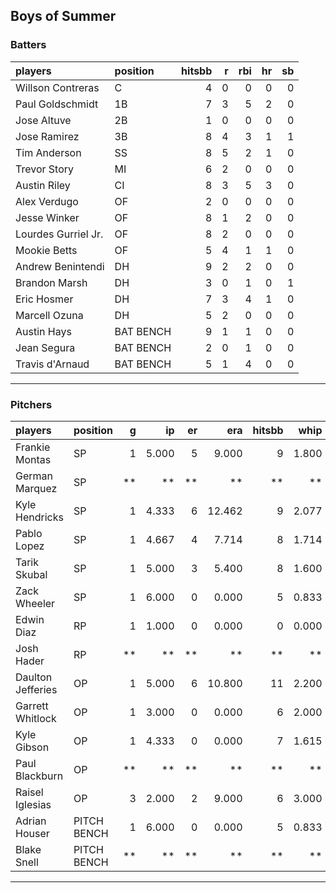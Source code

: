 ## Boys of Summer

### Batters

 
|players             |position  | hitsbb|  r| rbi| hr| sb| 
|:-------------------|:---------|------:|--:|---:|--:|--:| 
|Willson Contreras   |C         |      4|  0|   0|  0|  0| 
|Paul Goldschmidt    |1B        |      7|  3|   5|  2|  0| 
|Jose Altuve         |2B        |      1|  0|   0|  0|  0| 
|Jose Ramirez        |3B        |      8|  4|   3|  1|  1| 
|Tim Anderson        |SS        |      8|  5|   2|  1|  0| 
|Trevor Story        |MI        |      6|  2|   0|  0|  0| 
|Austin Riley        |CI        |      8|  3|   5|  3|  0| 
|Alex Verdugo        |OF        |      2|  0|   0|  0|  0| 
|Jesse Winker        |OF        |      8|  1|   2|  0|  0| 
|Lourdes Gurriel Jr. |OF        |      8|  2|   0|  0|  0| 
|Mookie Betts        |OF        |      5|  4|   1|  1|  0| 
|Andrew Benintendi   |DH        |      9|  2|   2|  0|  0| 
|Brandon Marsh       |DH        |      3|  0|   1|  0|  1| 
|Eric Hosmer         |DH        |      7|  3|   4|  1|  0| 
|Marcell Ozuna       |DH        |      5|  2|   0|  0|  0| 
|Austin Hays         |BAT BENCH |      9|  1|   1|  0|  0| 
|Jean Segura         |BAT BENCH |      2|  0|   1|  0|  0| 
|Travis d'Arnaud     |BAT BENCH |      5|  1|   4|  0|  0| 


* * *

### Pitchers

 
|players           |position    |  g|    ip| er|    era| hitsbb|  whip| so|  w| sv| 
|:-----------------|:-----------|--:|-----:|--:|------:|------:|-----:|--:|--:|--:| 
|Frankie Montas    |SP          |  1| 5.000|  5|  9.000|      9| 1.800|  6|  0|  0| 
|German Marquez    |SP          | **|    **| **|     **|     **|    **| **| **| **| 
|Kyle Hendricks    |SP          |  1| 4.333|  6| 12.462|      9| 2.077|  2|  0|  0| 
|Pablo Lopez       |SP          |  1| 4.667|  4|  7.714|      8| 1.714|  7|  0|  0| 
|Tarik Skubal      |SP          |  1| 5.000|  3|  5.400|      8| 1.600|  4|  0|  0| 
|Zack Wheeler      |SP          |  1| 6.000|  0|  0.000|      5| 0.833|  7|  1|  0| 
|Edwin Diaz        |RP          |  1| 1.000|  0|  0.000|      0| 0.000|  3|  0|  1| 
|Josh Hader        |RP          | **|    **| **|     **|     **|    **| **| **| **| 
|Daulton Jefferies |OP          |  1| 5.000|  6| 10.800|     11| 2.200|  4|  0|  0| 
|Garrett Whitlock  |OP          |  1| 3.000|  0|  0.000|      6| 2.000|  2|  0|  0| 
|Kyle Gibson       |OP          |  1| 4.333|  0|  0.000|      7| 1.615|  3|  0|  0| 
|Paul Blackburn    |OP          | **|    **| **|     **|     **|    **| **| **| **| 
|Raisel Iglesias   |OP          |  3| 2.000|  2|  9.000|      6| 3.000|  3|  0|  2| 
|Adrian Houser     |PITCH BENCH |  1| 6.000|  0|  0.000|      5| 0.833|  6|  1|  0| 
|Blake Snell       |PITCH BENCH | **|    **| **|     **|     **|    **| **| **| **| 


* * *


